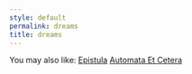 ```yaml
---
style: default
permalink: dreams
title: dreams
---
```

You may also like:
[Epistula](http://scp-wiki.net/epistula)
[Automata Et Cetera](http://scp-wiki.net/automata-et-cetera)